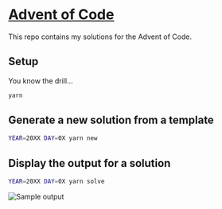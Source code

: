 # [Advent of Code](https://adventofcode.com/)

This repo contains my solutions for the Advent of Code.

## Setup

You know the drill...

```bash
yarn
```

## Generate a new solution from a template

```bash
YEAR=20XX DAY=0X yarn new
```

## Display the output for a solution

```bash
YEAR=20XX DAY=0X yarn solve
```

![Sample output](https://user-images.githubusercontent.com/16005567/100702881-566baa80-3357-11eb-9500-dfab877c824f.png)
